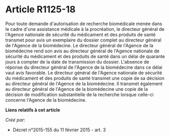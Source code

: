 # Article R1125-18

Pour toute demande d'autorisation de recherche biomédicale menée dans le cadre d'une assistance médicale à la procréation, le
directeur général de l'Agence nationale de sécurité du médicament et des produits de santé transmet pour avis un exemplaire
du dossier complet au directeur général de l'Agence de la biomédecine. Le directeur général de l'Agence de la biomédecine
rend son avis au directeur général de l'Agence nationale de sécurité du médicament et des produits de santé dans un délai de
quarante jours à compter de la date de transmission du dossier. L'absence de réponse du directeur général de l'Agence de la
biomédecine dans ce délai vaut avis favorable. Le directeur général de l'Agence nationale de sécurité du médicament et des
produits de santé transmet une copie de sa décision au directeur général de l'Agence de la biomédecine. Il transmet également
au directeur général de l'Agence de la biomédecine une copie de la décision de modification substantielle de la recherche
lorsque celle-ci concerne l'Agence de la biomédecine.

**Liens relatifs à cet article**

_Créé par_:

  - Décret n°2015-155 du 11 février 2015 - art. 3
